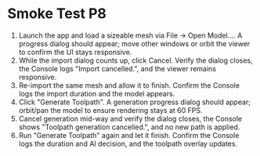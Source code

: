 # Smoke Test P8

1. Launch the app and load a sizeable mesh via File -> Open Model.... A progress dialog should appear; move other windows or orbit the viewer to confirm the UI stays responsive.
2. While the import dialog counts up, click Cancel. Verify the dialog closes, the Console logs "Import cancelled.", and the viewer remains responsive.
3. Re-import the same mesh and allow it to finish. Confirm the Console logs the import duration and the model appears.
4. Click "Generate Toolpath". A generation progress dialog should appear; orbit/pan the model to ensure rendering stays at 60 FPS.
5. Cancel generation mid-way and verify the dialog closes, the Console shows "Toolpath generation cancelled.", and no new path is applied.
6. Run "Generate Toolpath" again and let it finish. Confirm the Console logs the duration and AI decision, and the toolpath overlay updates.
